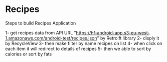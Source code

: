 # Recipes


Steps to build Recipes Application 

 1- get recipes data from API URL "https://hf-android-app.s3-eu-west-1.amazonaws.com/android-test/recipes.json" by Retroift library
 2- disply it by RecycleView
 3- then make filter by name recipes on list
 4- when click on each item it will redirect to details of recipes
 5- then we able to sort by calories or sort by fats
